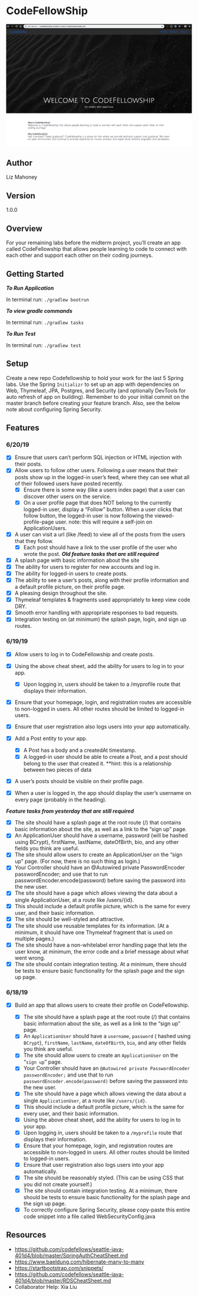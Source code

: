 # CodeFellowShip

![Splash page](./src/main/resources/static/index.jpg)

## Author
Liz Mahoney

## Version 
1.0.0

## Overview
For your remaining labs before the midterm project, you’ll create an app called CodeFellowship that allows people 
learning to code to connect with each other and support each other on their coding journeys.

## Getting Started

***To Run Application***

In terminal run: `./gradlew bootrun`

***To view gradle commands***

In terminal run: `./gradlew tasks`

***To Run Test***

In terminal run: `./gradlew test`

## Setup

Create a new repo Codefellowship to hold your work for the last 5 Spring labs. Use the Spring `Initializr` to set 
up an app with dependencies on Web, Thymeleaf, JPA, Postgres, and Security (and optionally DevTools for auto refresh 
of app on building). Remember to do your initial commit on the master branch before creating your feature branch. Also, 
see the below note about configuring Spring Security.

## Features

### 6/20/19

- [x] Ensure that users can’t perform SQL injection or HTML injection with their posts.
- [x] Allow users to follow other users. Following a user means that their posts show up in the logged-in user’s feed,
 where they can see what all of their followed users have posted recently.
    - [x] Ensure there is some way (like a users index page) that a user can discover other users on the service.
    - [x] On a user profile page that does NOT belong to the currently logged-in user, display a “Follow” button. When a
    user clicks that follow button, the logged-in user is now following the viewed-profile-page user.
        note: this will require a self-join on ApplicationUsers.
- [x] A user can visit a url (like /feed) to view all of the posts from the users that they follow.
    - [x] Each post should have a link to the user profile of the user who wrote the post.
***Old feature tasks that are still required***
- [x] A splash page with basic information about the site
- [x] The ability for users to register for new accounts and log in.
- [x] The ability for logged-in users to create posts.
- [x] The ability to see a user’s posts, along with their profile information and a default profile picture, on their
 profile page.
- [x] A pleasing design throughout the site.
- [x] Thymeleaf templates & fragments used appropriately to keep view code DRY.
- [x] Smooth error handling with appropriate responses to bad requests.
- [x] Integration testing on (at minimum) the splash page, login, and sign up routes.

### 6/19/19

- [x] Allow users to log in to CodeFellowship and create posts.

- [x] Using the above cheat sheet, add the ability for users to log in to your app.
    -[x] Upon logging in, users should be taken to a /myprofile route that displays their information.
- [x] Ensure that your homepage, login, and registration routes are accessible to non-logged in users. All other routes 
should be limited to logged-in users.
- [x] Ensure that user registration also logs users into your app automatically.
- [X] Add a Post entity to your app.
    - [X] A Post has a body and a createdAt timestamp.
    - [X] A logged-in user should be able to create a Post, and a post should belong to the user that created it.
        **hint: this is a relationship between two pieces of data
- [X] A user’s posts should be visible on their profile page.
- [X] When a user is logged in, the app should display the user’s username on every page (probably in the heading).

***Feature tasks from yesterday that are still required***
- [x] The site should have a splash page at the root route (/) that contains basic information about the site, as 
well as 
a link to the “sign up” page.
- [x] An ApplicationUser should have a username, password (will be hashed using BCrypt), firstName, lastName, 
dateOfBirth,
 bio, and any other fields you think are useful.
- [X] The site should allow users to create an ApplicationUser on the “sign up” page. (For now, there is no such thing
 as 
login.)
- [x] Your Controller should have an @Autowired private PasswordEncoder passwordEncoder; and use that to run 
passwordEncoder.encode(password) before saving the password into the new user.
- [x] The site should have a page which allows viewing the data about a single ApplicationUser, at a route like 
/users/{id}.
- [X] This should include a default profile picture, which is the same for every user, and their basic information.
- [X] The site should be well-styled and attractive.
- [X] The site should use reusable templates for its information. (At a minimum, it should have one Thymeleaf fragment 
that is used on multiple pages.)
- [x] The site should have a non-whitelabel error handling page that lets the user know, at minimum, the error code 
and a 
brief message about what went wrong.
- [X] The site should contain integration testing. At a minimum, there should be tests to ensure basic functionality 
for the splash page and the sign up page.

### 6/18/19

- [X] Build an app that allows users to create their profile on CodeFellowship.

    - [X]  The site should have a splash page at the root route (/) that contains basic information about the site, as well as 
    a link to the “sign up” page.
    - [X]  An `ApplicationUser` should have a `username`, `password` ( hashed using `BCrypt`), `firstName`, `lastName`, `dateOfBirth`, `bio`, 
    and any other fields you think are useful.
    - [X]  The site should allow users to create an `ApplicationUser` on the “`sign up`” page.
    - [X]  Your Controller should have an `@Autowired private PasswordEncoder passwordEncoder;` and use that to run 
    `passwordEncoder.encode(password)` before saving the password into the new user.
    - [X]  The site should have a page which allows viewing the data about a single `ApplicationUser`, at a route like `/users/{id}`.
    - [X]  This should include a default profile picture, which is the same for every user, and their basic information.
    - [X]  Using the above cheat sheet, add the ability for users to log in to your app.
    - [X]  Upon logging in, users should be taken to a `/myprofile` route that displays their information.
    - [X]  Ensure that your homepage, login, and registration routes are accessible to non-logged in users. All other routes 
    should be limited to logged-in users.
    - [X]  Ensure that user registration also logs users into your app automatically.
    - [X]  The site should be reasonably styled. (This can be using CSS that you did not create yourself.)
    - [X]  The site should contain integration testing. At a minimum, there should be tests to ensure basic functionality for 
    the splash page and the sign up page.
    - [X]  To correctly configure Spring Security, please copy-paste this entire code snippet into a file called 
    WebSecurityConfig.java

## Resources 
- https://github.com/codefellows/seattle-java-401d4/blob/master/SpringAuthCheatSheet.md
- https://www.baeldung.com/hibernate-many-to-many
- https://startbootstrap.com/snippets/
- https://github.com/codefellows/seattle-java-401d4/blob/master/RDSCheatSheet.md
- Collaborator Help: Xia Liu




